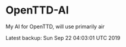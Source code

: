 # OpenTTD-AI
My AI for OpenTTD, will use primarily air

Latest backup: Sun Sep 22 04:03:01 UTC 2019
